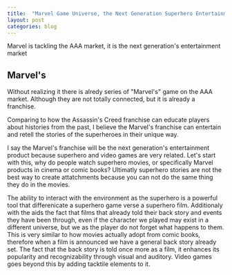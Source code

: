 ```yaml
---
title:  "Marvel Game Universe, the Next Generation Superhero Entertainment"
layout: post
categories: blog
---
```


Marvel is tackling the AAA market, it is the next generation's entertainment market 

## Marvel's

Without realizing it there is alredy series of "Marvel's" game on the AAA market. Although they are not totally connected, but it is already a franchise. 

Comparing to how the Assassin's Creed franchise can educate players about histories from the past, I believe the Marvel's franchise can entertain and retell the stories of the superheroes in their unique way. 

I say the Marvel's franchise will be the next generation's entertainment product because superhero and video games are very related. Let's start with this, why do people watch superhero movies, or specifically Marvel products in cinema or comic books? Ultimatly superhero stories are not the best way to create attatchments because you can not do the same thing they do in the movies.    

The ability to interact with the environment as the superhero is a powerful tool that differenicate a superhero game verse a superhero film. Additionaly with the aids the fact that films that already told their back story and events they have been through, even if the character we played may exist in a different universe, but we as the player do not forget what happens to them. This is very similar to how movies actually adopt from comic books, therefore when a film is announced we have a general back story already set. The fact that the back story is told once more as a film, it enhances its popularity and recognizability through visual and auditory. Video games goes beyond this by adding tacktile elements to it. 
